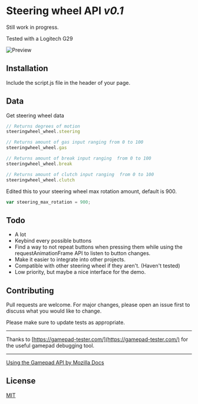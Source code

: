 # Steering wheel API *v0.1*

Still work in progress.

Tested with a Logitech G29

![Preview](https://i.imgur.com/FlH1YXV.png "preview")

## Installation
Include the script.js file in the header of your page.

## Data

Get steering wheel data

```javascript
// Returns degrees of motion
steeringwheel_wheel.steering

// Returns amount of gas input ranging from 0 to 100
steeringwheel_wheel.gas

// Returns amount of break input ranging  from 0 to 100
steeringwheel_wheel.break

// Returns amount of clutch input ranging  from 0 to 100
steeringwheel_wheel.clutch
```

Edited this to your steering wheel max rotation amount, default is 900.

```javascript
var steering_max_rotation = 900;
```

## Todo
* A lot
* Keybind every possible buttons
* Find a way to not repeat buttons when pressing them while using the requestAnimationFrame API to listen to button changes.
* Make it easier to integrate into other projects.
* Compatible with other steering wheel if they aren't. (Haven't tested)
* Low priority, but maybe a nice interface for the demo.


## Contributing
Pull requests are welcome. For major changes, please open an issue first to discuss what you would like to change.

Please make sure to update tests as appropriate.

---

Thanks to [https://gamepad-tester.com/](https://gamepad-tester.com/) for the useful gamepad debugging tool.

---

[Using the Gamepad API by Mozilla Docs](https://developer.mozilla.org/en-US/docs/Web/API/Gamepad_API/Using_the_Gamepad_API)

## License
[MIT](https://choosealicense.com/licenses/mit/)
